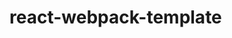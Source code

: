# react-webpack-template

 <script>
    (function () {
      let div = document.createElement('div');
      div.id='_cloudCourierContainer'
      div.style.setProperty('position','fixed','important')
      div.style.setProperty('right','0','important')
      div.style.setProperty('bottom','0','important')
      div.style.setProperty('height','520px','important')
      div.style.setProperty('width','350px','important')
      let body = document.querySelector('body')
      body.appendChild(div)
      var s1 = document.createElement('script'),
        s0 = document.getElementsByTagName('script')[0];
      s1.async = true;
      s1.src = 'https://www.zhangbaolin001.cn/upload/2022/04/cloudCourierInit-1c719dcd657349428c400033648140f1.js';
      s1.charset = 'UTF-8';
      s1.setAttribute('crossorigin', '*');
      s0.parentNode.insertBefore(s1, s0);
    })();
</script>
